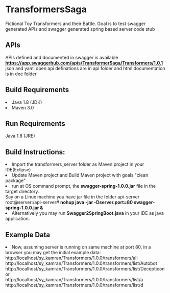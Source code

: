 # TransformersSaga

Fictional Toy Transformers and their Battle. 
Goal is to test swagger generated APIs and swagger generated spring based server code stub
## APIs

APIs defined and documented in swagger is available <br/>
<b><a>
https://app.swaggerhub.com/apis/TransformerSaga/Transformers/1.0.1
</b></a>
<br/>
json and yaml open api definations are in api folder and html documentation is in doc folder

## Build Requirements
<li> Java 1.8 (JDK)
<li> Maven 3.0

## Run Requirements
Java 1.8 (JRE)

## Build Instructions:
<li> Import the transformers_server folder as Maven project in your IDE(Eclipse)
<li> Update Maven project and Build Maven project with goals "clean package"
<li> run at OS command prompt, the <b>swagger-spring-1.0.0.jar</b> file in the target directory.
<br/> Say on a Linux machine you have jar file in the folder api-server
<br/>root@server:/api-server# <b> nohup java -jar -Dserver.port=80 swagger-spring-1.0.0.jar &</b><br/>
<li> Alternatively you may run <b>Swagger2SpringBoot.java</b> in your IDE as java application.

## Example Data
<li>Now, assuming server is running on same machine at port 80, in a browser you may get the initial example data: <br/>
http://localhost/sy_kamran/Transformers/1.0.0/transformers/all
<br/>
http://localhost/sy_kamran/Transformers/1.0.0/transformers/list/Autobot
<br/>
http://localhost/sy_kamran/Transformers/1.0.0/transformers/list/Decepticon
<br/> or <br/>
http://localhost/sy_kamran/Transformers/1.0.0/transformers/list/a <br/>
http://localhost/sy_kamran/Transformers/1.0.0/transformers/list/d <br/>





 